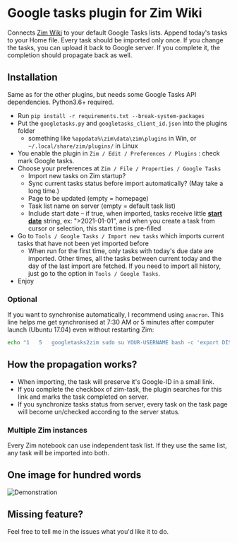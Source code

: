 # Google tasks plugin for Zim Wiki
Connects [Zim Wiki](https://zim-wiki.org/) to your default Google Tasks lists. Append today's tasks to your Home file. Every task should be imported only once. If you change the tasks, you can upload it back to Google server. If you complete it, the completion should propagate back as well.

## Installation
Same as for the other plugins, but needs some Google Tasks API dependencies. Python3.6+ required.
* Run `pip install -r requirements.txt --break-system-packages`
* Put the `googletasks.py` and `googletasks_client_id.json` into the plugins folder
  * something like `%appdata%\zim\data\zim\plugins` in Win, or `~/.local/share/zim/plugins/` in Linux
* You enable the plugin in `Zim / Edit / Preferences / Plugins` : check mark Google tasks.
* Choose your preferences at `Zim / File / Properties / Google Tasks`
    * Import new tasks on Zim startup?
    * Sync current tasks status before import automatically? (May take a long time.)
    * Page to be updated (empty = homepage)
    * Task list name on server (empty = default task list)
    * Include start date – if true, when imported, tasks receive little **[start date](https://www.zim-wiki.org/manual/Plugins/Task_List.html)** string, ex: ">2021-01-01", and when you create a task from cursor or selection, this start time is pre-filled
* Go to `Tools / Google Tasks / Import new tasks` which imports current tasks that have not been yet imported before
    * When run for the first time, only tasks with today's due date are imported. Other times, all the tasks between current today and the day of the last import are fetched. If you need to import all history, just go to the option in `Tools / Google Tasks`.
* Enjoy

### Optional
If you want to synchronise automatically, I recommend using `anacron`. This line helps me get synchronised at 7:30 AM or 5 minutes after computer launch (Ubuntu 17.04) even without restarting Zim:
```bash
echo "1   5   googletasks2zim sudo su YOUR-USERNAME bash -c 'export DISPLAY=:0 && zim --plugin googletasks'" | sudo tee -a /etc/anacrontab
```

## How the propagation works?
 * When importing, the task will preserve it's Google-ID in a small link.
 * If you complete the checkbox of zim-task, the plugin searches for this link and marks the task completed on server.
 * If you synchronize tasks status from server, every task on the task page will become un/checked according to the server status.

### Multiple Zim instances
Every Zim notebook can use independent task list. If they use the same list, any task will be imported into both.

## One image for hundred words
![Demonstration](example.png?raw=true)

## Missing feature?
Feel free to tell me in the issues what you'd like it to do.
